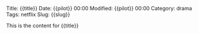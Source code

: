 Title: {{title}}
Date: {{pilot}} 00:00
Modified: {{pilot}} 00:00
Category: drama
Tags: netflix
Slug: {{slug}}

This is the content for {{title}}
